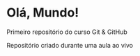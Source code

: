 # Olá, Mundo!
 Primeiro repositório do curso Git & GitHub

 Repositório criado durante uma aula ao vivo
